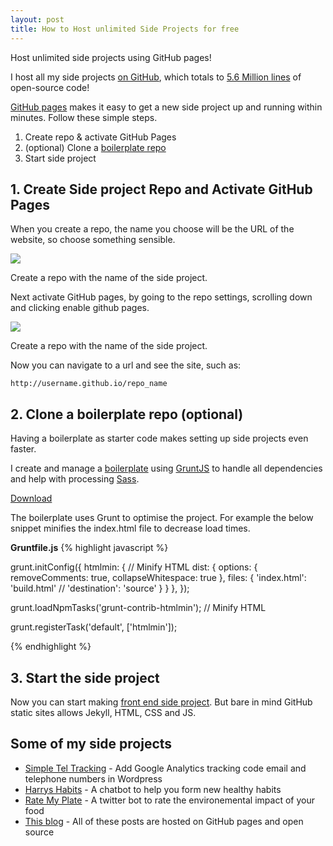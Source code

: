 ```yaml
---
layout: post
title: How to Host unlimited Side Projects for free
---
```


<div class="message">
Host unlimited side projects using GitHub pages!
</div>

I host all my side projects [on GitHub](//github.com/harrymt), which totals to [5.6 Million lines](/blog/2017/10/28/five-million.html) of open-source code!

<a href="//github.com/pages">GitHub pages</a> makes it easy to get a new side project up and running within minutes. Follow these simple steps.

1. Create repo & activate GitHub Pages
2. (optional) Clone a <a href="//github.com/harrymt/grunt-boilerplate">boilerplate repo</a>
3. Start side project

## 1. Create Side project Repo and Activate GitHub Pages

When you create a repo, the name you choose will be the URL of the website, so choose something sensible.

<img src="{{ site.baseurl }}/img/create-github-repo.png">
<p class="img-caption">Create a repo with the name of the side project.</p>

Next activate GitHub pages, by going to the repo settings, scrolling down and clicking enable github pages.

<img src="{{ site.baseurl }}/img/activate-github-pages.png">
<p class="img-caption">Create a repo with the name of the side project.</p>

Now you can navigate to a url and see the site, such as:

```
http://username.github.io/repo_name
```

## 2. Clone a boilerplate repo (optional)

Having a boilerplate as starter code makes setting up side projects even faster.

I create and manage a <a href="//github.com/harrymt/grunt-boilerplate">boilerplate</a> using <a href="//gruntjs.com">GruntJS</a> to handle all dependencies and help with processing <a href="//http://sass-lang.com">Sass</a>.


<a class="button button-huge" href="//github.com/harrymt/grunt-boilerplate">Download</a>

The boilerplate uses Grunt to optimise the project. For example the below snippet minifies the index.html file to decrease load times.

**Gruntfile.js**
{% highlight javascript %}

  grunt.initConfig({
    htmlmin: { // Minify HTML
      dist: {
        options: {
          removeComments: true,
          collapseWhitespace: true
        },
        files: {
          'index.html': 'build.html' // 'destination': 'source'
        }
      }
    },
  });

  grunt.loadNpmTasks('grunt-contrib-htmlmin'); // Minify HTML

  grunt.registerTask('default', ['htmlmin']);

{% endhighlight %}


## 3. Start the side project

Now you can start making <a href="//github.com/harrymt/mark">front end side project</a>. But bare in mind GitHub static sites allows Jekyll, HTML, CSS and JS.

## Some of my side projects

- [Simple Tel Tracking](/blog/2017/11/10/add-google-analytics-code-to-tel-links-wordpress.html) - Add Google Analytics tracking code email and telephone numbers in Wordpress
- [Harrys Habits](//github.com/harrymt/harryshabits) - A chatbot to help you form new healthy habits
- [Rate My Plate](//github.com/harrymt/rate-my-plate) - A twitter bot to rate the environemental impact of your food
- [This blog](//github.com/harrymt/blog) - All of these posts are hosted on GitHub pages and open source
